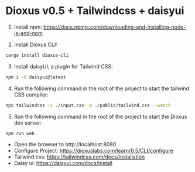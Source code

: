 # Dioxus v0.5 + Tailwindcss + daisyui

1. Install npm: https://docs.npmjs.com/downloading-and-installing-node-js-and-npm

2. Install Dioxus CLI:

```bash
cargo install dioxus-cli
```

3. Install daisyUI, a plugin for Tailwind CSS:

```bash
npm i -D daisyui@latest
```

4. Run the following command in the root of the project to start the tailwind CSS compiler:

```bash
npx tailwindcss -i ./input.css -o ./public/tailwind.css --watch
```

5. Run the following command in the root of the project to start the Dioxus dev server:

```bash
npm run web
```

- Open the browser to http://localhost:8080
- Configure Project: https://dioxuslabs.com/learn/0.5/CLI/configure
- Tailwind css: https://tailwindcss.com/docs/installation
- Daisy ui: https://daisyui.com/docs/install
